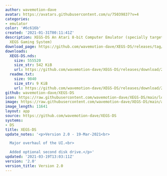 ```yaml
---
author: wavemotion-dave
avatar: https://avatars.githubusercontent.com/u/75039837?v=4
categories:
- emulator
color: '#6c616b'
created: '2021-01-31T00:11:41Z'
description: XEGS-DS An Atari 8-bit Computer Emulator (specially targeted for the
  XEGS Gaming System)
download_page: https://github.com/wavemotion-dave/XEGS-DS/releases/tag/2.0
downloads:
  XEGS-DS.nds:
    size: 555520
    size_str: 542 KiB
    url: https://github.com/wavemotion-dave/XEGS-DS/releases/download/2.0/XEGS-DS.nds
  readme.txt:
    size: 9840
    size_str: 9 KiB
    url: https://github.com/wavemotion-dave/XEGS-DS/releases/download/2.0/readme.txt
github: wavemotion-dave/XEGS-DS
icon: https://raw.githubusercontent.com/wavemotion-dave/XEGS-DS/main/logo.bmp
image: https://raw.githubusercontent.com/wavemotion-dave/XEGS-DS/main/arm9/gfx/bgTop.png
image_length: 11641
layout: app
source: https://github.com/wavemotion-dave/XEGS-DS
systems:
- DS
title: XEGS-DS
update_notes: '<p>Version 2.0 - 19-Mar-2021<br>

  Major overhaul of the UI.<br>

  Added optional second disk drive.</p>'
updated: '2021-03-19T13:03:11Z'
version: '2.0'
version_title: Version 2.0
---
```

